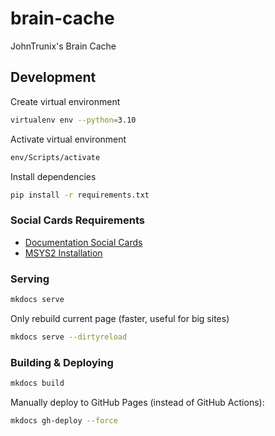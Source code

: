 # brain-cache

JohnTrunix's Brain Cache

## Development

Create virtual environment

```bash
virtualenv env --python=3.10
```

Activate virtual environment

```bash
env/Scripts/activate
```

Install dependencies

```bash
pip install -r requirements.txt
```

### Social Cards Requirements

-   [Documentation Social Cards](https://squidfunk.github.io/mkdocs-material/setup/setting-up-social-cards/)
-   [MSYS2 Installation](https://www.gtk.org/docs/installations/windows/)

### Serving

```bash
mkdocs serve
```

Only rebuild current page (faster, useful for big sites)

```bash
mkdocs serve --dirtyreload
```

### Building & Deploying

```bash
mkdocs build
```

Manually deploy to GitHub Pages (instead of GitHub Actions):

```bash
mkdocs gh-deploy --force
```
